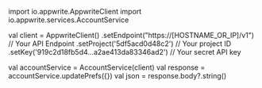 import io.appwrite.AppwriteClient
import io.appwrite.services.AccountService

val client = AppwriteClient()
  .setEndpoint("https://[HOSTNAME_OR_IP]/v1") // Your API Endpoint
  .setProject('5df5acd0d48c2') // Your project ID
  .setKey('919c2d18fb5d4...a2ae413da83346ad2') // Your secret API key

val accountService = AccountService(client)
val response = accountService.updatePrefs({})
val json = response.body?.string()